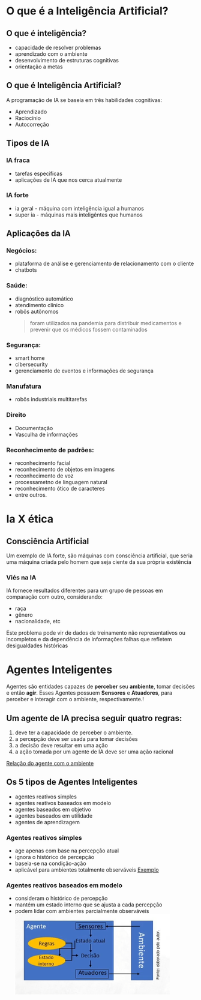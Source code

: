 # O que é a Inteligência Artificial?

## O que é inteligência?
- capacidade de resolver problemas
- aprendizado com o ambiente
- desenvolvimento de estruturas cognitivas
- orientação a metas

## O que é Inteligência Artificial?
A programação de IA se baseia em três habilidades cognitivas:
- Aprendizado
- Raciocínio
- Autocorreção

## Tipos de IA
### IA fraca
- tarefas especificas
- aplicações de IA que nos cerca atualmente

### IA forte
- ia geral - máquina com inteligência igual a humanos
- super ia - máquinas mais inteligêntes que humanos

## Aplicações da IA
### Negócios:
- plataforma de análise e gerenciamento de relacionamento com o cliente
- chatbots
### Saúde:
- diagnóstico automático    
- atendimento clínico
- robôs autônomos 
    >foram utilizados na pandemia para distribuir medicamentos e prevenir que os médicos fossem contaminados
### Segurança:
- smart home
- cibersecurity
- gerenciamento de eventos e informações de segurança
### Manufatura
- robôs industriais multitarefas
### Direito
- Documentação
- Vasculha de informações
### Reconhecimento de padrões:
- reconhecimento facial
- reconhecimento de objetos em imagens
- reconhecimento de voz
- processametno de linguagem natural
- reconhecimento ótico de caracteres
- entre outros.

# Ia X ética

## Consciência Artificial
Um exemplo de IA forte, são máquinas com consciência artificial, que seria uma máquina criada pelo homem que seja ciente da sua própria existência

### Viés na IA
IA fornece resultados diferentes para um grupo de pessoas em comparação com outro, considerando:
- raça
- gênero
- nacionalidade, etc

Este problema pode vir de dados de treinamento não representativos ou incompletos e da dependência de informações falhas que refletem desigualdades históricas

# Agentes Inteligentes
Agentes são entidades capazes de **perceber** seu **ambiente**, tomar decisões e então **agir**.
Esses Agentes possuem **Sensores** e **Atuadores**, para perceber e interagir com o ambiente, respectivamente.!

## Um agente de IA precisa seguir quatro regras:
1. deve ter a capacidade de perceber o ambiente.
2. a percepção deve ser usada para tomar decisões
3. a decisão deve resultar em uma ação
4. a ação tomada por um agente de IA deve ser uma ação racional

[Relação do agente com o ambiente](image.png)

## Os 5 tipos de Agentes Inteligentes
- agentes reativos simples
- agentes reativos baseados em modelo
- agentes baseados em objetivo
- agentes baseados em utilidade
- agentes de aprendizagem

### Agentes **reativos simples**
- age apenas com base na percepção atual
- ignora o histórico de percepção
- baseia-se na condição-ação
- aplicável para ambientes totalmente observáveis
[Exemplo](image-1.png)

### Agentes **reativos baseados em modelo**
- consideram o histórico de percepção
- mantém um estado interno que se ajusta a cada percepção
- podem lidar com ambientes parcialmente observáveis
![Exemplo](image-2.png)

